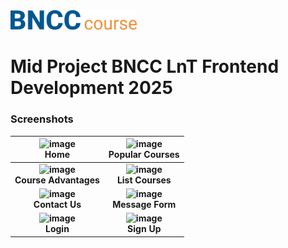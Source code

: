 <img src="/assets/brand/Logo.svg" alt="Project Logo" width="40%" align-item="center">

# Mid Project BNCC LnT Frontend Development 2025

### Screenshots
| **![image](https://github.com/user-attachments/assets/e4b1e775-ac7d-4db4-a705-3984e4605903)<br>Home** | **![image](https://github.com/user-attachments/assets/73d5d658-7aad-4733-a022-91882b0a1ca6)<br>Popular Courses** |
|:---:|:---:|
| **![image](https://github.com/user-attachments/assets/085c110d-5eec-448e-b3f8-a5ad0fab4159)<br>Course Advantages** | **![image](https://github.com/user-attachments/assets/04157d99-88fe-4b34-9f23-e7dc98e5c316)<br>List Courses** |
| **![image](https://github.com/user-attachments/assets/cb4fc578-4ac1-44ce-a1a5-df1352b0771c)<br>Contact Us** | **![image](https://github.com/user-attachments/assets/8b8383c5-4e77-4bc0-9f0a-50dae860f698)<br>Message Form** |
| **![image](https://github.com/user-attachments/assets/aeee4a41-19b2-41f3-ab90-708f3925f523)<br>Login** | **![image](https://github.com/user-attachments/assets/9f0477a4-fa48-4827-a167-869111470f23)<br>Sign Up** |
